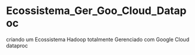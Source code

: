 # Ecossistema_Ger_Goo_Cloud_Datapoc
criando um Ecossistema Hadoop totalmente Gerenciado com Google Cloud dataproc
